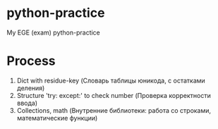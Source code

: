 # python-practice
My EGE (exam) python-practice 
# Process
1. Dict with residue-key (Словарь таблицы юникода, с остатками деления)
2. Structure 'try: except:' to check number (Проверка корректности ввода)
3. Collections, math (Внутренние библиотеки: работа со строками, математические функции)
